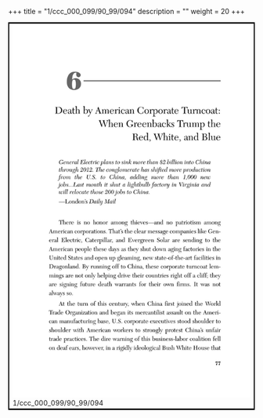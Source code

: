 +++
title = "1/ccc_000_099/90_99/094"
description = ""
weight = 20
+++

<table style="border:2px solid black;max-width:800px;max-height:800px;" 
><tr><td><img class="center-fit-jpg"
src="/jpg_/out_jpg_dbc_094.jpg"  >1/ccc_000_099/90_99/094</img></td></tr></table>